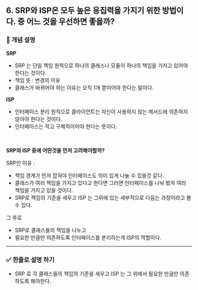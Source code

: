## 6. SRP와 ISP은 모두 높은 응집력을 가지기 위한 방법이다. 중 어느 것을 우선하면 좋을까?

### 🧠 개념 설명

**SRP**
  - SRP 는 단일 책임 원칙으로 하나의 클래스나 모듈이 하나의 책임을 가지고 있어야한다는 것이다.
  - 책임 뜻 : 변경의 이유
  - 클래스가 바뀌어야 하는 이유는 오직 1개 뿐이어야 한다는 말이다.

**ISP**
  - 인터페이스 분리 원칙으로 클라이언트는 자신이 사용하지 않는 메서드에 의존하지 않아야 한다는 것이다.
  - 인터페이스는 작고 구체적이어야 한다는 뜻이다.

<br/>

**SRP와 ISP 중에 어떤것을 먼저 고려해야할까?**

SRP인 이유 : 
  - 책임 경계가 먼저 잡혀야 인터페이스도 의미 있게 나눌 수 있을것 같다.
  - 클래스가 여러 책임을 가지고 있다고 한다면 그러면 인터페이스를 나눠 봤자 여러 책임을 가지고 있을 것이다.
  - SRP로 책임의 기준을 세우고 ISP 는 그위에 있는 세부적으로 다듬는 과정이라고 볼 수 있다.

그 후로 
- SRP로 클래스들의 책임을 나누고 
- 필요한 만큼만 의존하도록 인터페이스를 분리하는게 ISP의 역할이다.


---
### ✅ 한줄로 설명 하기
- SRP 로 각 클래스들의 책임의 기준을 세우고 ISP 는 그 위에서 필요한 만큼만 의존하도록 해야한다.
